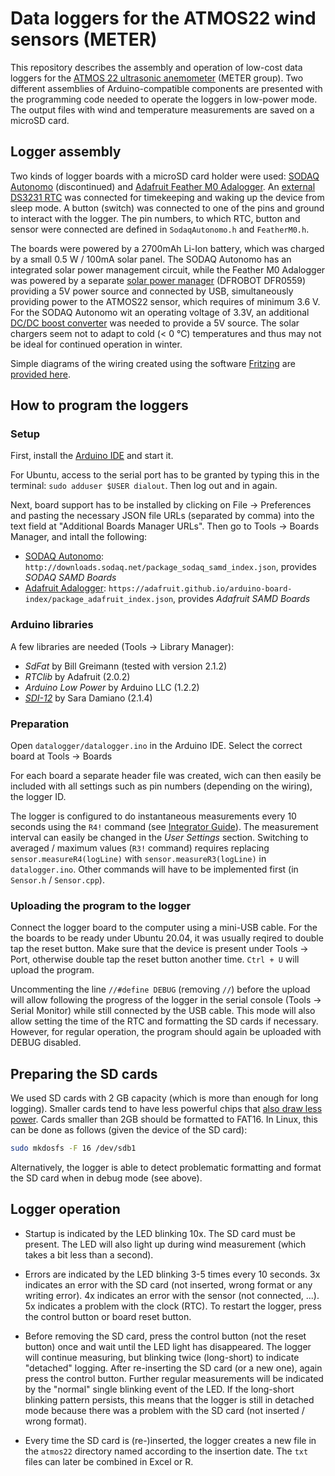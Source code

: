 # Data loggers for the ATMOS22 wind sensors (METER)

This repository describes the assembly and operation of low-cost data loggers for the [ATMOS 22 ultrasonic anemometer](https://www.metergroup.com/en/meter-environment/products/atmos-22-ultrasonic-anemometer) (METER group). Two different assemblies of Arduino-compatible components are presented with the programming code needed to operate the loggers in low-power mode. The output files with wind and temperature measurements are saved on a microSD card.

## Logger assembly

Two kinds of logger boards with a microSD card holder were used: [SODAQ Autonomo](https://support.sodaq.com/Boards/Autonomo) (discontinued) and [Adafruit Feather M0 Adalogger](https://learn.adafruit.com/adafruit-feather-m0-adalogger). An [external DS3231 RTC](https://learn.adafruit.com/adafruit-ds3231-precision-rtc-breakout) was connected for timekeeping and waking up the device from sleep mode. A button (switch) was connected to one of the pins and ground to interact with the logger. The pin numbers, to which RTC, button and sensor were connected are defined in `SodaqAutonomo.h` and `FeatherM0.h`.

The boards were powered by a 2700mAh Li-Ion battery, which was charged by a small 0.5 W / 100mA solar panel. The SODAQ Autonomo has an integrated solar power management circuit, while the Feather M0 Adalogger was powered by a separate [solar power manager](https://wiki.dfrobot.com/Solar_Power_Manager_5V_SKU__DFR0559) (DFROBOT DFR0559) providing a 5V power source and connected by USB, simultaneously providing power to the ATMOS22 sensor, which requires of minimum 3.6 V. For the SODAQ Autonomo wit an operating voltage of 3.3V, an additional [DC/DC boost converter](https://learn.adafruit.com/adafruit-powerboost) was needed to provide a 5V source. The solar chargers seem not to adapt to cold (< 0 °C) temperatures and thus may not be ideal for continued operation in winter.

Simple diagrams of the wiring created using the software [Fritzing](https://fritzing.org/download/) are [provided here](circuits).

## How to program the loggers

### Setup

First, install the [Arduino IDE](https://www.arduino.cc/en/software) and start it.

For Ubuntu, access to the serial port has to be granted by typing this in the terminal: `sudo adduser $USER dialout`. Then log out and in again.

Next, board support has to be installed by clicking on File -> Preferences and pasting the necessary JSON file URLs (separated by comma) into the text field at "Additional Boards Manager URLs". Then go to Tools -> Boards Manager, and intall the following:

- [SODAQ Autonomo](https://support.sodaq.com/getting_started/): `http://downloads.sodaq.net/package_sodaq_samd_index.json`, provides *SODAQ SAMD Boards*
- [Adafruit Adalogger](https://learn.adafruit.com/adafruit-feather-m0-adalogger/setup): `https://adafruit.github.io/arduino-board-index/package_adafruit_index.json`, provides *Adafruit SAMD Boards*

### Arduino libraries

A few libraries are needed (Tools -> Library Manager):

- *SdFat* by Bill Greimann (tested with version 2.1.2)
- *RTClib* by Adafruit (2.0.2)
- *Arduino Low Power* by Arduino LLC (1.2.2)
- [*SDI-12*](https://github.com/EnviroDIY/Arduino-SDI-12) by Sara Damiano (2.1.4)

### Preparation

Open `datalogger/datalogger.ino` in the Arduino IDE. Select the correct board at Tools -> Boards

For each board a separate header file was created, wich can then easily be included with all settings such as pin numbers (depending on the wiring), the logger ID.

The logger is configured to do instantaneous measurements every 10 seconds using the `R4!` command (see [Integrator Guide](http://publications.metergroup.com/Integrator%20Guide/18195%20ATMOS%2022%20Integrator%20Guide.pdf)). The measurement interval can easily be changed in the *User Settings* section. Switching to averaged / maximum values (`R3!` command) requires replacing `sensor.measureR4(logLine)` with `sensor.measureR3(logLine)` in `datalogger.ino`. Other commands will have to be implemented first (in `Sensor.h` / `Sensor.cpp`).

### Uploading the program to the logger

Connect the logger board to the computer using a mini-USB cable. For the the boards to be ready under Ubuntu 20.04, it was usually reqired to double tap the reset button. Make sure that the device is present under Tools -> Port, otherwise double tap the reset button another time. `Ctrl + U` will upload the program.

Uncommenting the line `//#define DEBUG` (removing `//`) before the upload will allow following the progress of the logger in the serial console (Tools -> Serial Monitor) while still connected by the USB cable. This mode will also allow setting the time of the RTC and formatting the SD cards if necessary. However, for regular operation, the program should again be uploaded with DEBUG disabled.

## Preparing the SD cards

We used SD cards with 2 GB capacity (which is more than enough for long logging). Smaller cards tend to have less powerful chips that [also draw less power](https://thecavepearlproject.org/2015/11/05/a-diy-arduino-data-logger-build-instructions-part-4-power-optimization). Cards smaller than 2GB should be formatted to FAT16. In Linux, this can be done as follows (given the device of the SD card):

```sh
sudo mkdosfs -F 16 /dev/sdb1
```

Alternatively, the logger is able to detect problematic formatting and format the SD card when in debug mode (see above).

## Logger operation

- Startup is indicated by the LED blinking 10x. The SD card must be present. The LED will also light up during wind measurement (which takes a bit less than a second).

- Errors are indicated by the LED blinking 3-5 times every 10 seconds. 3x indicates an error with the SD card (not inserted, wrong format or any writing error). 4x indicates an error with the sensor (not connected, ...). 5x indicates a problem with the clock (RTC). To restart the logger, press the control button or board reset button.

- Before removing the SD card, press the control button (not the reset button) once and wait until the LED light has disappeared. The logger will continue measuring, but blinking twice (long-short) to indicate "detached" logging. After re-inserting the SD card (or a new one), again press the control button. Further regular measurements will be indicated by the "normal" single blinking event of the LED. If the long-short blinking pattern persists, this means that the logger is still in detached mode because there was a problem with the SD card (not inserted / wrong format).

- Every time the SD card is (re-)inserted, the logger creates a new file in the `atmos22` directory named according to the insertion date. The `txt` files can later be combined in Excel or R.
